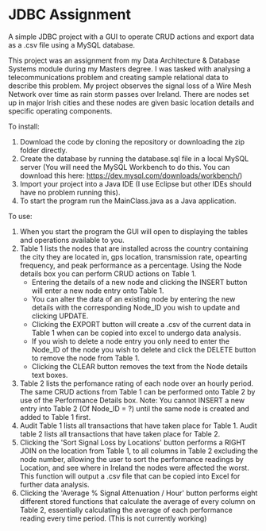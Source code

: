 # JDBC Assignment
A simple JDBC project with a GUI to operate CRUD actions and export data as a .csv file using a MySQL database. 

This project was an assignment from my Data Architecture & Database Systems module during my Masters degree. I was tasked with analysing a telecommunications problem and creating sample relational data to describe this problem. My project observes the signal loss of a Wire Mesh Network over time as rain storm passes over Ireland. There are nodes set up in major Irish cities and these nodes are given basic location details and specific operating components.

To install:
1. Download the code by cloning the repository or downloading the zip folder directly.
2. Create the database by running the database.sql file in a local MySQL server (You will need the MySQL Workbench to do this. You can download this here: https://dev.mysql.com/downloads/workbench/)
3. Import your project into a Java IDE (I use Eclipse but other IDEs should have no problem running this).
4. To start the program run the MainClass.java as a Java application.

To use:
1. When you start the program the GUI will open to displaying the tables and operations available to you.
2. Table 1 lists the nodes that are installed across the country containing the city they are located in, gps location, transmission rate, opearting frequency, and peak performance as a percentage. Using the Node details box you can perform CRUD actions on Table 1. 
    - Entering the details of a new node and clicking the INSERT button will enter a new node entry onto Table 1. 
    - You can alter the data of an existing node by entering the new details with the corresponding Node_ID you wish to update and clicking UPDATE. 
    - Clicking the EXPORT button will create a .csv of the current data in Table 1 when can be copied into excel to undergo data analysis. 
    - If you wish to delete a node entry you only need to enter the Node_ID of the node you wish to delete and click the DELETE button to remove the node from Table 1.
    - Clicking the CLEAR button removes the text from the Node details text boxes.
3. Table 2 lists the perfomance rating of each node over an hourly period. The same CRUD actions from Table 1 can be performed onto Table 2 by use of the Performance Details box. Note: You cannot INSERT a new entry into Table 2 (Of Node_ID = ?) until the same node is created and added to Table 1 first. 
4. Audit Table 1 lists all transactions that have taken place for Table 1. Audit table 2 lists all transactions that have taken place for Table 2.
5. Clicking the 'Sort Signal Loss by Locations' button performs a RIGHT JOIN on the location from Table 1, to all columns in Table 2 excluding the node number, allowing the user to sort the performance readings by Location, and see where in Ireland the nodes were affected the worst. This function will output a .csv file that can be copied into Excel for further data analysis.
6. Clicking the 'Average % Signal Attenuation / Hour' button performs eight different stored functions that calculate the average of every column on Table 2, essentially calculating the average of each performance reading every time period. (This is not currently working)
